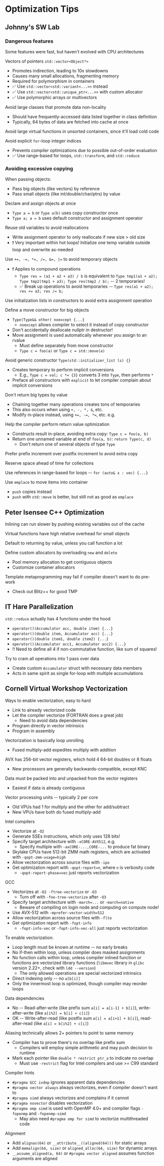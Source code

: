 # Optimization Tips

## Johnny's SW Lab

### Dangerous features

Some features were fast, but haven't evolved with CPU architectures

Vectors of pointers `std::vector<Object*>`
  * Promotes indirection, leading to 10x slowdowns
  * Causes many small allocations, fragmenting memory
  * Required for polymorphism in containers
  * ✅ Use `std::vector<std::variant<...>>` instead
  * ✅ Use `std::vector<std::unique_ptr<...>>` with custom allocator
  * ✅ Use polymorphic arrays or multivectors

Avoid large classes that promote data non-locality
  * Should have frequently-accessed data listed together in class definition
  * Typically, 64 bytes of data are fetched into cache at once

Avoid large virtual functions in unsorted containers, since it'll load cold code

Avoid explicit `for`-loop integer indices
  * Prevents compiler optimizations due to possible out-of-order evaluation
  * ✅ Use range-based for loops, `std::transform`, and `std::reduce`

### Avoiding excessive copying

When passing objects:
  * Pass big objects (like vectors) by reference
  * Pass small objects (like int/double/char/ptrs) by value

Declare and assign objects at once
  * `Type a = b` or `Type a(b)` uses copy constructor once
  * `Type a; a = b` uses default constructor and assignment operator

Reuse old variables to avoid reallocations 
  * Write assignment operator to only reallocate if new size > old size
  * ❗️ Very important within hot loops! Initialize one temp variable outside
    loop and overwrite as-needed

Use `+=, -=, *=, /=, &=, |=` to avoid temporary objects
  * ❗️ Applies to compound operations
    * `Type res = (a1 + a2 + a3) / b` is equivalent to `Type tmp1(a1 + a2); Type
      tmp2(tmp1 + a3); Type res(tmp2 / b);` -- 2 temporaries!
    * ✅ Break up operations to avoid temporaries -- `Type res(a1 + a2); res +=
      a3; res /= b;`

Use initialization lists in constructors to avoid extra assignment operation

Define a move constructor for big objects
  * `Type(Type&& other) noexcept {...}`
    * `noexcept` allows compiler to select it instead of copy constructor
  * Don't accidentally deallocate nullptr in destructor!
  * Move assignment is used automatically whenever you assign to an rvalue
    * Must define separately from move constructor
    * `Type c = foo(a)` or `Type c = std::move(a)`

Avoid generic constructor `Type(std::initializer_list ls) {}`
  * Creates temporary to perform implicit conversions
    * E.g., `Type c = val; c *= {3}` converts 3 into `Type`, then performs `*`
  * Preface all constructors with `explicit` to let compiler complain about 
  implicit conversions

Don't return big types by value
  * Chaining together many operations creates tons of temporaries
  * This also occurs when using `+, -, *, &`, etc.
  * Modify in-place instead, using `+=, -=, *=`, etc. e.g.

Help the compiler perform return value optimization
  * Constructs result in-place, avoiding extra copy: `Type c = foo(a, b)`
  * Return one unnamed variable at end of `foo(a, b)`: `return Type(c, d)`
    * Don't return one of several objects of type `Type`

Prefer prefix increment over postfix increment to avoid extra copy

Reserve space ahead of time for collections

Use references in range-based for loops -- `for (auto& x : vec) {...}`

Use `emplace` to move items into container
  * `push` copies instead
  * `push` with `std::move` is better, but still not as good as `emplace`

## Peter Isensee C++ Optimization

Inlining can run slower by pushing existing variables out of the cache

Virtual functions have high relative overhead for small objects

Default to returning by value, unless you call function a lot

Define custom allocators by overloading `new` and `delete`
  * Pool memory allocation to get contiguous objects
  * Customize container allocators

Template metaprogramming may fail if compiler doesn't want to do pre-work
  * Check out Blitz++ for good TMP

## IT Hare Parallelization

`std::reduce` actually has 4 functions under the hood
  * `operator()(Accumulator acc, double item) {...}`
  * `operator()(double item, Accumulator acc) {...}`
  * `operator()(double item1, double item2) {...}`
  * `operator()(Accumulator acc1, Accumulator acc2) {...}`
  * !! Need to define all 4 if non-commutative function, like sum of squares!

Try to cram all operations into 1 pass over data
  * Create custom `Accumulator` struct with necessary data members
  * Acts in same spirit as single for-loop with multiple accumulations

## Cornell Virtual Workshop Vectorization

Ways to enable vectorization, easy to hard
  * Link to already vectorized code
  * Let the compiler vectorize (FORTRAN does a great job)
    * Need to avoid data dependencies
  * Program directly in vector intrinsics
  * Program in assembly

Vectorization is basically loop unrolling
  * Fused multiply-add expedites multiply with addition 

AVX has 256-bit vector registers, which hold 4 64-bit doubles or 8 floats
  * New processors are generally backwards-compatible, except KNC

Data must be packed into and unpacked from the vector registers
  * Easiest if data is already contiguous

Vector processing units -- typically 2 per core
  * Old VPUs had 1 for multiply and the other for add/subtract
  * New VPUs have both do fused multiply-add

Intel compilers
  * Vectorize at `-O2`
  * Generate SSEs instructions, which only uses 128 bits!
  * Specify target architecture with `-xCORE-AVX512`, e.g.
    * Specify multiple with `-axCORE-...,CORE-...` to produce fat binary
  * Skylake CPUs have 512-bit ZMM math registers, which are activated with
    `-qopt-zmm-usage=high`
  * Allow vectorization across source files with `-ipo`
  * Get optimization report with `-qopt-report=n`, where `n` is verbosity code
    * `-qopt-report-phase=vec` just reports vectorization

GCC
  * Vectorizes at `-O2 -ftree-vectorize` or `-O3`
    * Turn off with `-fno-tree-vectorize` after `-O3`
  * Specify target architecture with `-march=...` or `-march=native`
    * Beware of compiling on login node and computing on compute node!
  * Use AVX-512 with `-mprefer-vector-width=512`
  * Allow vectorization across source files with `-flto`
  * Get optimization report with `-fopt-info`
    * `-fopt-info-vec` or `-fopt-info-vec-all` just reports vectorization

To enable vectorization:
  * Loop length must be known at runtime -- no early breaks
  * No if-then within loop, unless compiler does masked assignments
  * No function calls within loop, unless compiler inlined function or functions
    are vectorized library functions (`libmvec` library in `glibc` version 2.22+, 
    check with `ldd --version`)
    * The only allowed operations are special vectorized intrinsics
  * Direct indexing only -- no `a[b[i]]`
  * Only the innermost loop is optimized, though compiler may reorder loops

Data dependencies
  * No -- Read-after-write (like prefix sum `a[i] = a[i-1] + b[i]`),
    write-after-write (like `a[i%2] = b[i] + c[i]`)
  * OK -- Write-after-read (like postfix sum `a[i] = a[i+1] + b[i]`),
    read-after-read (like `a[i] = b[i%2] + c[i]`)

Aliasing technically allows 2+ pointers to point to same memory
  * Compiler has to prove there's no overlap like prefix sum
    * Compilers will employ simple arithmetic and may push decision to runtime
  * Mark each pointer like `double * restrict ptr_a` to indicate no overlap
    * Must use `-restrict` flag for Intel compilers and use >= C99 standard

Compiler hints
  * `#pragma GCC ivdep` ignores apparent data dependencies
  * `#pragma vector always` always vectorizes, even if compiler doesn't want to
  * `#pragma simd` always vectorizes and complains if it cannot
  * `#pragma novector` disables vectorization
  * `#pragma omp simd` is used with OpenMP 4.0+ and compiler flags `-fopenmp` 
  and `-fopenmp-simd`
    * May also need `#pragma omp for simd` to vectorize multithreaded code

Alignment
  * Add `alignas(64)` or `__attribute__((aligned(64)))` for static arrays
  * Add `memalign(64, size)` or `aligned_alloc(64, size)` for dynamic arrays
  * `__assume_aligned(a, 64)` or `#pragma vector aligned` assumes function 
  arguments are aligned
